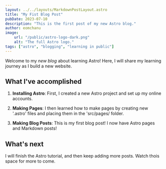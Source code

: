 ```yaml
---
layout: ../../layouts/MarkdownPostLayout.astro
title: "My Fist Blog Post"
pubDate: 2023-07-10
description: "This is the first post of my new Astro blog."
author: eomchanu
image:
    url: "/public/astro-logo-dark.png"
    alt: "The full Astro logo."
tags: ["astro", "blogging", "learning in public"]
---
```


Welcome to my _new blog_ about learning Astro! Here, I will share my learning journey as I build a new website.

## What I've accomplished

1. **Installing Astro**: First, I created a new Astro project and set up my online accounts.

2. **Making Pages**: I then learned how to make pages by creating new '.astro' files and placing them in the 'src/pages/ folder.

3. **Making Blog Posts**: This is my first blog post! I now have Astro pages and Markdown posts!

## What's next

I will finish the Astro tutorial, and then keep adding more posts. Watch thois space for more to come.